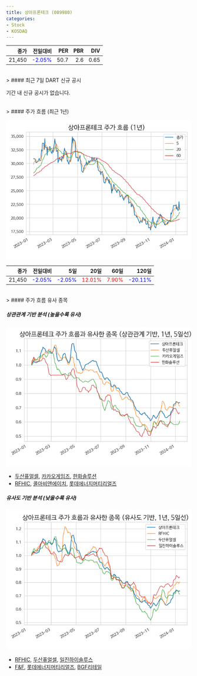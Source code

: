```yaml
---
title: 상아프론테크 (089980)
categories:
- Stock
- KOSDAQ
---
```


|종가|전일대비|PER|PBR|DIV|
|---:|-------:|--:|--:|--:|
|21,450|<span style="color: blue">-2.05%</span>|50.7|2.6|0.65|

<!-- more -->

<br>
> #### 최근 7일 DART 신규 공시

기간 내 신규 공시가 없습니다.

<br>
> #### 주가 흐름 (최근 1년)

![089980](/assets/images/stock/089980.png)

|종가|전일대비|5일|20일|60일|120일|
|---:|-------:|--:|---:|---:|----:|
|21,450|<span style="color: blue">-2.05%</span>|<span style="color: blue">-2.05%</span>|<span style="color: red">12.01%</span>|<span style="color: red">7.90%</span>|<span style="color: blue">-20.11%</span>|

<br>
> #### 주가 흐름 유사 종목

##### 상관관계 기반 분석 (높을수록 유사)
![089980](/assets/images/stock/089980_corr.png)
- [두산퓨얼셀](/336260/), [카카오게임즈](/293490/), [한화솔루션](/009830/)
- [RFHIC](/218410/), [콜마비앤에이치](/200130/), [롯데에너지머티리얼즈](/020150/)

##### 유사도 기반 분석 (낮을수록 유사)
![089980](/assets/images/stock/089980_sim.png)
- [RFHIC](/218410/), [두산퓨얼셀](/336260/), [일진하이솔루스](/271940/)
- [F&F](/383220/), [롯데에너지머티리얼즈](/020150/), [BGF리테일](/282330/)